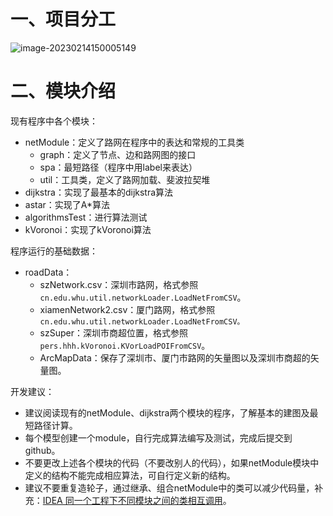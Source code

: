 
# 一、项目分工

![image-20230214150005149](http://hhhsir.whuhhh.cn/image-20230214150005149.png)

# 二、模块介绍

现有程序中各个模块：

- netModule：定义了路网在程序中的表达和常规的工具类
  - graph：定义了节点、边和路网图的接口
  - spa：最短路径（程序中用label来表达）
  - util：工具类，定义了路网加载、斐波拉契堆
- dijkstra：实现了最基本的dijkstra算法
- astar：实现了A*算法
- algorithmsTest：进行算法测试
- kVoronoi：实现了kVoronoi算法

程序运行的基础数据：

- roadData：
  - szNetwork.csv：深圳市路网，格式参照```cn.edu.whu.util.networkLoader.LoadNetFromCSV```。
  - xiamenNetwork2.csv：厦门路网，格式参照```cn.edu.whu.util.networkLoader.LoadNetFromCSV。```
  - szSuper：深圳市商超位置，格式参照```pers.hhh.kVoronoi.KVorLoadPOIFromCSV```。
  - ArcMapData：保存了深圳市、厦门市路网的矢量图以及深圳市商超的矢量图。

开发建议：

- 建议阅读现有的netModule、dijkstra两个模块的程序，了解基本的建图及最短路径计算。
- 每个模型创建一个module，自行完成算法编写及测试，完成后提交到github。
- 不要更改上述各个模块的代码（不要改别人的代码），如果netModule模块中定义的结构不能完成相应算法，可自行定义新的结构。
- 建议不要重复造轮子，通过继承、组合netModule中的类可以减少代码量，补充：[IDEA 同一个工程下不同模块之间的类相互调用](https://blog.csdn.net/big_data1/article/details/81218006)。



